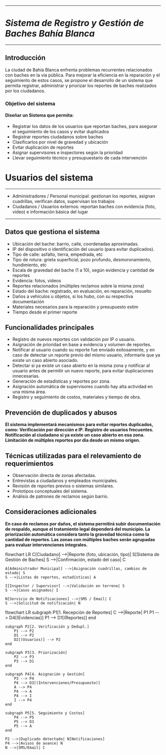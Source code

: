 ___
# *Sistema de Registro y Gestión de Baches Bahía Blanca*
___
##          Introducción
La ciudad de Bahía Blanca enfrenta problemas recurrentes relacionados con baches en la vía pública. Para mejorar la eficiencia en la reparación y el seguimiento de estos casos, se propone el desarrollo de un sistema que permita registrar, administrar y priorizar los reportes de baches realizados por los ciudadanos.

### Objetivo del sistema
#### Diseñar un Sistema que permita:
 * Registrar los datos de los usuarios que reportan baches, para asegurar el seguimiento de los casos y evitar duplicados
 * Registrar reportes ciudadanos sobre baches
 * Clasificarlos por nivel de gravedad y ubicación
 * Evitar duplicación de reportes
 * Asignar supervisores e inspectores según la prioridad
 * Llevar seguimiento técnico y presupuestario de cada intervención

# Usuarios del sistema
___
 * Administradores / Personal municipal: gestionan los reportes, asignan cuadrillas, verifican datos, supervisan los trabajos
 * Ciudadanos / Usuarios externos: reportan baches con evidencia (foto, video) e información básica del lugar 
___
## Datos que gestiona el sistema
* Ubicación del bache: barrio, calle, coordenadas aproximadas.
* IP del dispositivo o identificación del usuario (para evitar duplicados).
* Tipo de calle: asfalto, tierra, empedrada, etc
* Tipo de rotura: grieta superficial, pozo profundo, desmoronamiento, hundimiento, etc
* Escala de gravedad del bache (1 a 10), según evidencia y cantidad de reportes
* Evidencia: fotos, videos
* Reportes relacionados (múltiples reclamos sobre la misma zona)
* Estado del bache: registrado, en evaluación, en reparación, resuelto
* Daños a vehículos u objetos, si los hubo, con su respectiva documentación
* Materiales necesarios para la reparación y presupuesto estim
* Tiempo desde el primer reporte

## Funcionalidades principales
* Registro de nuevos reportes con validación por IP o usuario.
* Asignación de prioridad en base a evidencia y volumen de reportes.
* Notificar al usuario cuando su reporte fue enviado exitosamente, y en caso de detectar un reporte previo del mismo usuario, informarle que ya existe un caso abierto asociado.
* Detectar si ya existe un caso abierto en la misma zona y notificar al usuario antes de    permitir   un nuevo reporte, para evitar duplicaciones innecesarias.
* Generación de estadísticas y reportes por zona.
* Asignación automática de supervisores cuando hay alta actividad en una misma área.
* Registro y seguimiento de costos, materiales y tiempo de obra.

## Prevención de duplicados y abusos
**El sistema implementará mecanismos para evitar reportes duplicados, como:
 Verificación por dirección e IP.
 Registro de usuarios frecuentes.
 Notificación al ciudadano si ya existe un caso abierto en esa zona.
 Limitación de múltiples reportes por día desde un mismo origen.**

## Técnicas utilizadas para el relevamiento de requerimientos
* Observación directa de zonas afectadas.
* Entrevistas a ciudadanos y empleados municipales.
* Revisión de reportes previos o sistemas similares.
* Prototipos conceptuales del sistema.
* Análisis de patrones de reclamos según barrio.

## Consideraciones adicionales
**En caso de reclamos por daños, el sistema permitirá subir documentación de respaldo, aunque el tratamiento legal dependerá del municipio.
 La priorización automática considera tanto la gravedad técnica como la cantidad de reportes.
 Las zonas con múltiples baches serán agrupadas para evaluar intervenciones integrales.**

 flowchart LR
    C[Ciudadano] -->|Reporte (foto, ubicación, tipo)| S[Sistema de Gestión de Baches]
    S -->|Confirmación, estado del caso| C

    A[Administrador Municipal] -->|Asignación cuadrillas, cambios de estado| S
    S -->|Listas de reportes, estadísticas| A

    I[Inspector / Supervisor] -->|Validación en terreno| S
    S -->|Casos asignados| I

    N[Servicio de Notificaciones] -->|SMS / Email| C
    S -->|Solicitud de notificación| N



flowchart LR
    subgraph P1[1. Recepción de Reportes]
        C -->|Reporte| P1
        P1 --> D4[(Evidencias)]
        P1 --> D1[(Reportes)]
    end

    subgraph P2[2. Verificación y Dedupl.]
        P1 --> P2
        D1 --> P2
        D2[(Usuarios)] --> P2
    end

    subgraph P3[3. Priorización]
        P2 --> P3
        P3 --> D1
    end

    subgraph P4[4. Asignación y Gestión]
        P3 --> P4
        P4 --> D3[(Intervenciones/Presupuesto)]
        A --> P4
        P4 --> A
        P4 --> I
        I --> P4
    end

    subgraph P5[5. Seguimiento y Costos]
        P4 --> P5
        P5 --> D3
        P5 --> A
    end

    P2 -->|Duplicado detectado| N[Notificaciones]
    P4 -->|Avisos de avance| N
    N -->|SMS/Email| C

